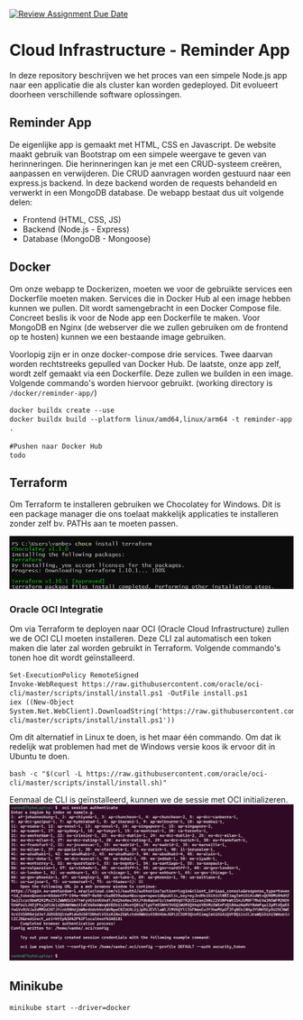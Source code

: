 [![Review Assignment Due Date](https://classroom.github.com/assets/deadline-readme-button-22041afd0340ce965d47ae6ef1cefeee28c7c493a6346c4f15d667ab976d596c.svg)](https://classroom.github.com/a/x34QSMR0)

# Cloud Infrastructure - Reminder App

In deze repository beschrijven we het proces van een simpele Node.js app naar een applicatie die als cluster kan worden gedeployed. Dit evolueert doorheen verschillende software oplossingen.

## Reminder App

De eigenlijke app is gemaakt met HTML, CSS en Javascript. De website maakt gebruik van Bootstrap om een simpele weergave te geven van herinneringen. Die herinneringen kan je met een CRUD-systeem creëren, aanpassen en verwijderen. Die CRUD aanvragen worden gestuurd naar een express.js backend. In deze backend worden de requests behandeld en verwerkt in een MongoDB database.
De webapp bestaat dus uit volgende delen:

-   Frontend (HTML, CSS, JS)
-   Backend (Node.js - Express)
-   Database (MongoDB - Mongoose)

## Docker

Om onze webapp te Dockerizen, moeten we voor de gebruikte services een Dockerfile moeten maken. Services die in Docker Hub al een image hebben kunnen we pullen. Dit wordt samengebracht in een Docker Compose file. Concreet beslis ik voor de Node app een Dockerfile te maken. Voor MongoDB en Nginx (de webserver die we zullen gebruiken om de frontend op te hosten) kunnen we een bestaande image gebruiken.

Voorlopig zijn er in onze docker-compose drie services. Twee daarvan worden rechtstreeks gepulled van Docker Hub. De laatste, onze app zelf, wordt zelf gemaakt via een Dockerfile. Deze zullen we builden in een image.
Volgende commando's worden hiervoor gebruikt. (working directory is `/docker/reminder-app/`)

```console
docker buildx create --use
docker buildx build --platform linux/amd64,linux/arm64 -t reminder-app .

#Pushen naar Docker Hub
todo
```

## Terraform

Om Terraform te installeren gebruiken we Chocolatey for Windows. Dit is een package manager die ons toelaat makkelijk applicaties te installeren zonder zelf bv. PATHs aan te moeten passen.

![Chocolatey Terraform](./md-images/terraform_chocolatey.png)

### Oracle OCI Integratie

Om via Terraform te deployen naar OCI (Oracle Cloud Infrastructure) zullen we de OCI CLI moeten installeren. Deze CLI zal automatisch een token maken die later zal worden gebruikt in Terraform. Volgende commando's tonen hoe dit wordt geïnstalleerd.

```console
Set-ExecutionPolicy RemoteSigned
Invoke-WebRequest https://raw.githubusercontent.com/oracle/oci-cli/master/scripts/install/install.ps1 -OutFile install.ps1
iex ((New-Object System.Net.WebClient).DownloadString('https://raw.githubusercontent.com/oracle/oci-cli/master/scripts/install/install.ps1'))
```

Om dit alternatief in Linux te doen, is het maar één commando. Om dat ik redelijk wat problemen had met de Windows versie koos ik ervoor dit in Ubuntu te doen.

```console
bash -c "$(curl -L https://raw.githubusercontent.com/oracle/oci-cli/master/scripts/install/install.sh)"
```

Eenmaal de CLI is geïnstalleerd, kunnen we de sessie met OCI initializeren.
![Terraform OCI Config 1](./md-images/terraform_oci_config1.png)

## Minikube

```console
minikube start --driver=docker
```
